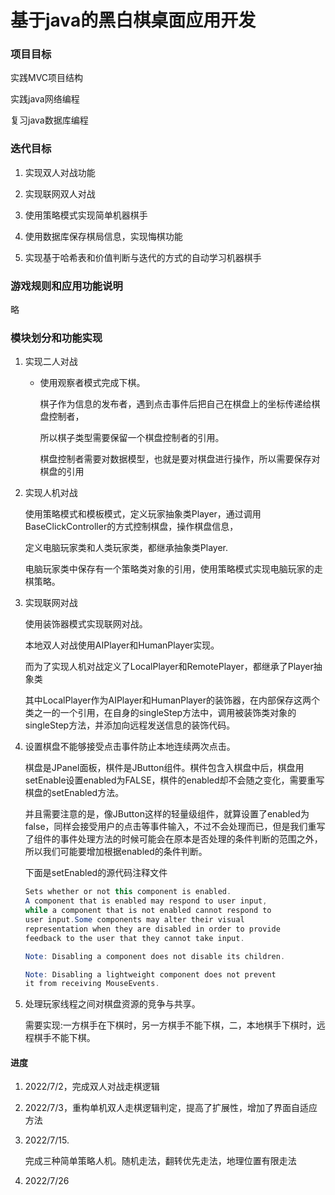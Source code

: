 # 基于java的黑白棋桌面应用开发

### 项目目标

实践MVC项目结构

实践java网络编程

复习java数据库编程

### 迭代目标

1. 实现双人对战功能

2. 实现联网双人对战

3. 使用策略模式实现简单机器棋手

4. 使用数据库保存棋局信息，实现悔棋功能

5. 实现基于哈希表和价值判断与迭代的方式的自动学习机器棋手

### 游戏规则和应用功能说明

略

### 模块划分和功能实现

1. 实现二人对战

   * 使用观察者模式完成下棋。

     棋子作为信息的发布者，遇到点击事件后把自己在棋盘上的坐标传递给棋盘控制者，

     所以棋子类型需要保留一个棋盘控制者的引用。

     棋盘控制者需要对数据模型，也就是要对棋盘进行操作，所以需要保存对棋盘的引用

2. 实现人机对战

   使用策略模式和模板模式，定义玩家抽象类Player，通过调用BaseClickController的方式控制棋盘，操作棋盘信息，

   定义电脑玩家类和人类玩家类，都继承抽象类Player.

   电脑玩家类中保存有一个策略类对象的引用，使用策略模式实现电脑玩家的走棋策略。

3. 实现联网对战

   使用装饰器模式实现联网对战。

   本地双人对战使用AIPlayer和HumanPlayer实现。

   而为了实现人机对战定义了LocalPlayer和RemotePlayer，都继承了Player抽象类

   其中LocalPlayer作为AIPlayer和HumanPlayer的装饰器，在内部保存这两个类之一的一个引用，在自身的singleStep方法中，调用被装饰类对象的singleStep方法，并添加向远程发送信息的装饰代码。

4. 设置棋盘不能够接受点击事件防止本地连续两次点击。

   棋盘是JPanel面板，棋件是JButton组件。棋件包含入棋盘中后，棋盘用setEnable设置enabled为FALSE，棋件的enabled却不会随之变化，需要重写棋盘的setEnabled方法。

   并且需要注意的是，像JButton这样的轻量级组件，就算设置了enabled为false，同样会接受用户的点击等事件输入，不过不会处理而已，但是我们重写了组件的事件处理方法的时候可能会在原本是否处理的条件判断的范围之外，所以我们可能要增加根据enabled的条件判断。

   下面是setEnabled的源代码注释文件

   ```java
   Sets whether or not this component is enabled. 
   A component that is enabled may respond to user input, 
   while a component that is not enabled cannot respond to 
   user input.Some components may alter their visual 
   representation when they are disabled in order to provide 
   feedback to the user that they cannot take input.
   
   Note: Disabling a component does not disable its children.
   
   Note: Disabling a lightweight component does not prevent 
   it from receiving MouseEvents.
   ```

5. 处理玩家线程之间对棋盘资源的竞争与共享。

   需要实现:一方棋手在下棋时，另一方棋手不能下棋，二，本地棋手下棋时，远程棋手不能下棋。

#### 进度

1. 2022/7/2，完成双人对战走棋逻辑

2. 2022/7/3，重构单机双人走棋逻辑判定，提高了扩展性，增加了界面自适应方法

3. 2022/7/15.

   完成三种简单策略人机。随机走法，翻转优先走法，地理位置有限走法

4. 2022/7/26